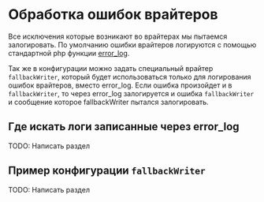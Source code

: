 # Обработка ошибок врайтеров
Все исключения которые возникают во врайтерах мы пытаемся залогировать. 
По умолчанию ошибки врайтеров логируются с помощью стандартной php функции [error_log](https://www.php.net/manual/ru/function.error-log.php).

Так же в конфигурации можно задать специальный врайтер `fallbackWriter`, который будет использоваться только для логирования
ошибок врайтеров, вместо error_log. Если ошибка произойдет и в `fallbackWriter`, то через error_log залогируется и 
ошибка `fallbackWriter` и сообщение которое fallbackWriter пытался залогировать.

## Где искать логи записанные через error_log
TODO: Написать раздел

## Пример конфигурации `fallbackWriter`
TODO: Написать раздел